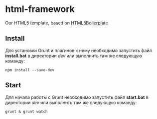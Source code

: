 # html-framework

Our HTML5 template, based on [HTML5Boilerplate](https://github.com/h5bp/html5-boilerplate)

## Install

Для установки Grunt и плагинов к нему необходимо запустить файл **install.bat** в директории *dev* или выполнить там же следующую команду:

```shell
npm install --save-dev
```

## Start

Для начала работы с Grunt необходимо запустить файл **start.bat** в директории *dev* или выполнить там же следующую команду:

```shell
grunt & grunt watch
```